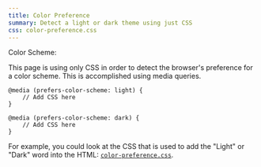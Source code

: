 ```yaml
---
title: Color Preference
summary: Detect a light or dark theme using just CSS
css: color-preference.css
---
```


<div class="D(f) Ai(c) C(blue) C(#eee)--csd C(#333)--csl C(i)--p Bgc(gray) Bgc(#333)--csd Bgc(#eee)--csl Bgc(t)--p P(2em)">
<div class="D(f) Ta(c) label Fz(3em)">Color Scheme:&nbsp;</div>
</div>

This page is using only CSS in order to detect the browser's preference for a color scheme. This is accomplished using media queries.

```
@media (prefers-color-scheme: light) {
    // Add CSS here
}

@media (prefers-color-scheme: dark) {
    // Add CSS here
}
```

For example, you could look at the CSS that is used to add the "Light" or "Dark" word into the HTML: [`color-preference.css`](color-preference.css).
